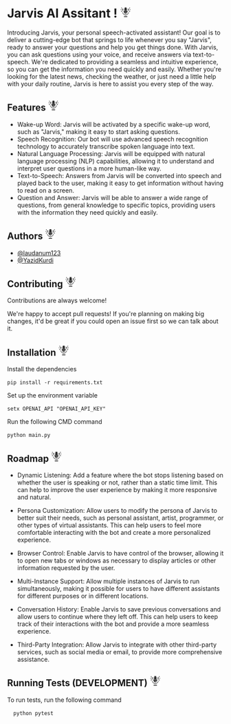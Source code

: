 
# Jarvis AI Assitant ! <img src="./static/microphone_icon.png" alt="microphone icon" width="25" height="25">


Introducing Jarvis, your personal speech-activated assistant! Our goal is to deliver a cutting-edge bot that springs to life whenever you say "Jarvis", ready to answer your questions and help you get things done. With Jarvis, you can ask questions using your voice, and receive answers via text-to-speech. We're dedicated to providing a seamless and intuitive experience, so you can get the information you need quickly and easily. Whether you're looking for the latest news, checking the weather, or just need a little help with your daily routine, Jarvis is here to assist you every step of the way.

## Features <img src="./static/microphone_icon.png" alt="microphone icon" width="25" height="25">

- Wake-up Word: Jarvis will be activated by a specific wake-up word, such as "Jarvis," making it easy to start asking questions.
- Speech Recognition: Our bot will use advanced speech recognition technology to accurately transcribe spoken language into text.
- Natural Language Processing: Jarvis will be equipped with natural language processing (NLP) capabilities, allowing it to understand and interpret user questions in a more human-like way.
- Text-to-Speech: Answers from Jarvis will be converted into speech and played back to the user, making it easy to get information without having to read on a screen.
- Question and Answer: Jarvis will be able to answer a wide range of questions, from general knowledge to specific topics, providing users with the information they need quickly and easily.










## Authors <img src="./static/microphone_icon.png" alt="microphone icon" width="25" height="25">

- [@laudanum123](https://github.com/laudanum123)
- [@YazidKurdi](https://github.com/YazidKurdi)


## Contributing <img src="./static/microphone_icon.png" alt="microphone icon" width="25" height="25">

Contributions are always welcome!

We're happy to accept pull requests! If you're planning on making big changes, it'd be great if you could open an issue first so we can talk about it.


## Installation <img src="./static/microphone_icon.png" alt="microphone icon" width="25" height="25">

Install the dependencies

```
pip install -r requirements.txt
```

Set up the environment variable

```commandline
setx OPENAI_API "OPENAI_API_KEY"
```



Run the following CMD command

```
python main.py
```
    
## Roadmap <img src="./static/microphone_icon.png" alt="microphone icon" width="25" height="25">

- Dynamic Listening: Add a feature where the bot stops listening based on whether the user is speaking or not, rather than a static time limit. This can help to improve the user experience by making it more responsive and natural.

- Persona Customization: Allow users to modify the persona of Jarvis to better suit their needs, such as personal assistant, artist, programmer, or other types of virtual assistants. This can help users to feel more comfortable interacting with the bot and create a more personalized experience.

- Browser Control: Enable Jarvis to have control of the browser, allowing it to open new tabs or windows as necessary to display articles or other information requested by the user.

- Multi-Instance Support: Allow multiple instances of Jarvis to run simultaneously, making it possible for users to have different assistants for different purposes or in different locations.

- Conversation History: Enable Jarvis to save previous conversations and allow users to continue where they left off. This can help users to keep track of their interactions with the bot and provide a more seamless experience.

- Third-Party Integration: Allow Jarvis to integrate with other third-party services, such as social media or email, to provide more comprehensive assistance.













## Running Tests (DEVELOPMENT) <img src="./static/microphone_icon.png" alt="microphone icon" width="25" height="25">

To run tests, run the following command

```
  python pytest
```

